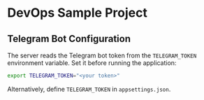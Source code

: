 # DevOps Sample Project

## Telegram Bot Configuration

The server reads the Telegram bot token from the `TELEGRAM_TOKEN` environment variable. Set it before running the application:

```bash
export TELEGRAM_TOKEN="<your token>"
```

Alternatively, define `TELEGRAM_TOKEN` in `appsettings.json`.

